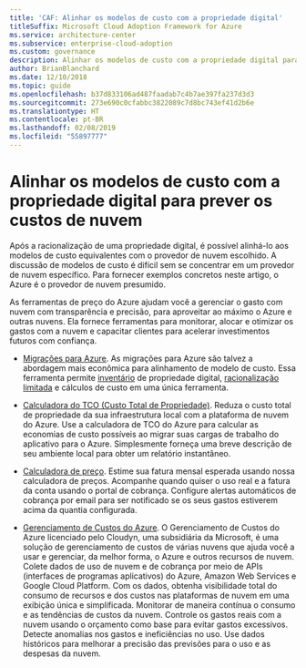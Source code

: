 ```yaml
---
title: 'CAF: Alinhar os modelos de custo com a propriedade digital'
titleSuffix: Microsoft Cloud Adoption Framework for Azure
ms.service: architecture-center
ms.subservice: enterprise-cloud-adoption
ms.custom: governance
description: Alinhar os modelos de custo com a propriedade digital para prever os custos de nuvem.
author: BrianBlanchard
ms.date: 12/10/2018
ms.topic: guide
ms.openlocfilehash: b37d833106ad487faadab7c4b7ae397fa237d3d3
ms.sourcegitcommit: 273e690c0cfabbc3822089c7d8bc743ef41d2b6e
ms.translationtype: HT
ms.contentlocale: pt-BR
ms.lasthandoff: 02/08/2019
ms.locfileid: "55897777"
---
```

# <a name="align-cost-models-with-the-digital-estate-to-forecast-cloud-costs"></a>Alinhar os modelos de custo com a propriedade digital para prever os custos de nuvem

Após a racionalização de uma propriedade digital, é possível alinhá-lo aos modelos de custo equivalentes com o provedor de nuvem escolhido. A discussão de modelos de custo é difícil sem se concentrar em um provedor de nuvem específico. Para fornecer exemplos concretos neste artigo, o Azure é o provedor de nuvem presumido.

As ferramentas de preço do Azure ajudam você a gerenciar o gasto com nuvem com transparência e precisão, para aproveitar ao máximo o Azure e outras nuvens. Ela fornece ferramentas para monitorar, alocar e otimizar os gastos com a nuvem e capacitar clientes para acelerar investimentos futuros com confiança.

- [Migrações para Azure](/azure/migrate/migrate-overview). As migrações para Azure são talvez a abordagem mais econômica para alinhamento de modelo de custo. Essa ferramenta permite [inventário](inventory.md) de propriedade digital, [racionalização limitada](rationalize.md) e cálculos de custo em uma única ferramenta.

- [Calculadora do TCO (Custo Total de Propriedade)](https://azure.com/tco). Reduza o custo total de propriedade da sua infraestrutura local com a plataforma de nuvem do Azure. Use a calculadora de TCO do Azure para calcular as economias de custo possíveis ao migrar suas cargas de trabalho do aplicativo para o Azure. Simplesmente forneça uma breve descrição de seu ambiente local para obter um relatório instantâneo.

- [Calculadora de preço](https://azure.microsoft.com/en-in/pricing/). Estime sua fatura mensal esperada usando nossa calculadora de preços. Acompanhe quando quiser o uso real e a fatura da conta usando o portal de cobrança. Configure alertas automáticos de cobrança por email para ser notificado se os seus gastos estiverem acima da quantia configurada.

- [Gerenciamento de Custos do Azure](https://azure.microsoft.com/services/cost-management/). O Gerenciamento de Custos do Azure licenciado pelo Cloudyn, uma subsidiária da Microsoft, é uma solução de gerenciamento de custos de várias nuvens que ajuda você a usar e gerenciar, da melhor forma, o Azure e outros recursos de nuvem. Colete dados de uso de nuvem e de cobrança por meio de APIs (interfaces de programas aplicativos) do Azure, Amazon Web Services e Google Cloud Platform. Com os dados, obtenha visibilidade total do consumo de recursos e dos custos nas plataformas de nuvem em uma exibição única e simplificada. Monitorar de maneira contínua o consumo e as tendências de custos da nuvem. Controle os gastos reais com a nuvem usando o orçamento como base para evitar gastos excessivos. Detecte anomalias nos gastos e ineficiências no uso. Use dados históricos para melhorar a precisão das previsões para o uso e as despesas da nuvem.
